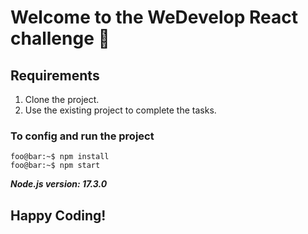 # Welcome to the WeDevelop React challenge 🚀

## Requirements

1. Clone the project.
2. Use the existing project to complete the tasks.

### To config and run the project

```console
foo@bar:~$ npm install
foo@bar:~$ npm start
```

***Node.js version: 17.3.0***

## Happy Coding!
